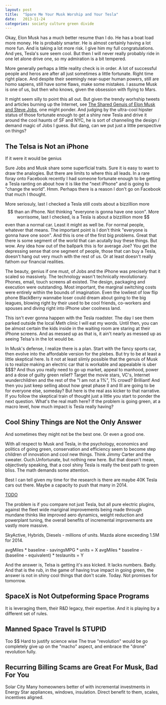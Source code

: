 ```yaml
---
layout: post
title:  "Spare Me Your Musk Worship and Your Tesla"
date:   2013-11-24
categories: society culture green divide
---
```


Okay, Elon Musk has a much better resume than I do. He has a boat load more money. He is probably smarter. He is almost certainly having a lot more fun. And is taking a lot more risk. I give him my full congratulations. And yes, Tesla's sure seem cool. But then I will never really probably ride in one let alone drive one, so my admiration is a bit tempered.

More generally perhaps a little reality check is in order. A lot of successful people and heros are after all just sometimes a little fortunate. Right time right place. And despite their seemingly near-super human powers, still are homo sapiens, still have some flaws, make some mistakes. I assume Musk is one of us, but then who knows, given the obsession with flying to Mars.

It might seem silly to point this all out. But given the trendy worhship tweets and articles burning up the Internet, see [The Shared Genuis of Elon Musk and Steve Jobs](http://money.cnn.com/2013/11/21/leadership/steve-jobs-elon-musk.pr.fortune/), one might ponder. And judging by the ultra-cool hipster status of those fortunate enough to get a shiny new Tesla and drive it around the cool haunts of SF and NYC, he is sort of channeling the design / demand magic of Jobs I guess. But dang, can we put just a little perspective on things?

## The Telsa is Not an iPhone

If it were it would be genius

Sure Jobs and Musk share some superficial traits. Sure it is easy to want to draw the analogies. But there are limits to where this all leads. In a rare foray onto Facebook recently I had someone fortunate enough to be getting a Tesla ranting on about how it is like the "next iPhone" and is going to "change the world". Hmm. Perhaps there is a reason I don't go on Facebook that much I thought.

More seriosuly, last I checked a Tesla still costs about a bizzillion more $$ than an iPhone. Not thinking "everyone is gonna have one soon". More worrisome, last I checked, is a Tesla is about a bizzillion more $$ even than a normal car. Least it might as well be. For normal people, whatever that means. The important point is I don't think "everyone is gonna have one soon". And this is one of the first big problems. Great that there is some segment of the world that can acutally buy these things. But wow. Any idea how out of the ballpark this is for average Joe? You get the depressing sense that one segment of people, those that can buy a Tesla, doesn't hang out very much with the rest of us. Or at least doesn't really fathom our financial realities.

The beauty, genius if one must, of Jobs and the iPhone was precisely that it scaled so massively. The technology wasn't technically revolutionary. Phones, email, touch screens all existed. The design, packaging and execution were outstanding. Most important, the marginal switching costs were entirely within the bounds of imagination. Even the lowliest of low flip phone BlackBerry wannabe loser could dream about going to the big leagues, blowing right by their used to be cool friends, co-workers and spouses and diving right into iPhone uber coolness land. 

This isn't ever gonna happen with the Tesla roadster. The day I see them parked outside the local Meth clinic I will eat my words. Until then, you can be almost certain the kids inside in the waiting room are staring at their iPhone screens. And as messed up as that is, it ain't nearly as messed up as seeing Telsa's in the lot would be.

In Musk's defense, I realize there is a plan. Start with the fancy sports car, then evolve into the affordable version for the plebes. But try to be at least a little skeptical here. Is it not at least slimly possible that the genuis of Musk is to realize making an electric car that is workable and appealable is uber $$$? And thus you really need to go up market, appeal to manhood, power and a dose of guilty green relief? Target the movie stars, VC's, Internet wunderchildren and the rest of the "I am not a 1%", 1% crowd? Brilliant! And then you just keep selling about how great phase II and III are going to be for everyone else, someday? But here is the real ass kicker to that narrative. If you follow the skeptical train of thought just a little you start to ponder the next question. What's the real math here? If the problem is going green, at a macro level, how much impact is Tesla really having?

## Cool Shiny Things are Not the Only Answer

And sometimes they might not be the best one.
Or even a good one.

With all respect to Musk and Tesla, in the psychology, economics and politics of going green, conservation and efficiency seem to become step children of innovation and cool new things. Think Jimmy Carter and the sweater. Ouch.Unfortunate, but nothing new here. But that doesn't mean, objectively speaking, that a cool shiny Tesla is really the best path to green bliss. The math demands some attention. 

Best I can tell given my time for the research is there are maybe 40K Tesla cars out there. Maybe a capacity to push that many in 2014.

[TODO](Link)

The problem is if you compare not just Tesla, but all pure electric plugins, against the fleet wide mariginal improvements being made through mundane thinks like improved aero dynamics, weight reduction and powerplant tuning, the overall benefits of incremental improvements are vastly more massive.

SkyActive, Hybrids, Diesels - millions of units. Mazda alone exceeding 1.5M for 2014.

avgMiles * baseline - savingsMPG * units = X
avgMiles * baseline - (baseline - equivalent) * teslaunits = Y

And the answer is, Telsa is getting it's ass kicked. It lacks numbers. Badly. And that is the rub, in the game of having true impact in going green, the answer is not in shiny cool things that don't scale. Today. Not promises for tomorrow.

## SpaceX is Not Outpeforming Space Programs

It is leveraging them, their R&D legacy, their expertise. And it is playing by a different set of rules.

## Manned Space Travel Is STUPID

Too $$
Hard to justify science wise
The true "revolution" would be go completely give up on the "macho" aspect, and embrace the "drone" revolution fully. 

## Recurring Billing Scams are Great For Musk, Bad For You

Solar City
Many homeowners better of with incremental investments in Energy Star appliances, windows, insulation. Direct benefit to them, scales, incentives aligned.

